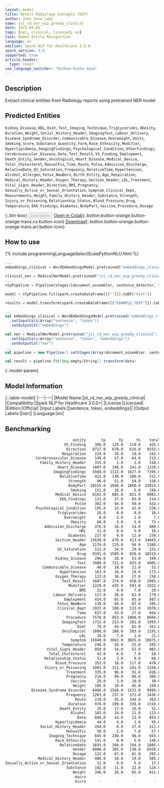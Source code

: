 ```yaml
---
layout: model
title: Detect Radiology Concepts (WIP)
author: John Snow Labs
name: jsl_rd_ner_wip_greedy_clinical
date: 2021-04-01
tags: [ner, clinical, licensed, en]
task: Named Entity Recognition
language: en
edition: Spark NLP for Healthcare 3.0.0
spark_version: 3.0
supported: true
article_header:
  type: cover
use_language_switcher: "Python-Scala-Java"
---
```



## Description


Extract clinical entities from Radiology reports using pretrained NER model.


## Predicted Entities


`Kidney_Disease`, `HDL`, `Diet`, `Test`, `Imaging_Technique`, `Triglycerides`, `Obesity`, `Duration`, `Weight`, `Social_History_Header`, `ImagingTest`, `Labour_Delivery`, `Disease_Syndrome_Disorder`, `Communicable_Disease`, `Overweight`, `Units`, `Smoking`, `Score`, `Substance_Quantity`, `Form`, `Race_Ethnicity`, `Modifier`, `Hyperlipidemia`, `ImagingFindings`, `Psychological_Condition`, `OtherFindings`, `Cerebrovascular_Disease`, `Date`, `Test_Result`, `VS_Finding`, `Employment`, `Death_Entity`, `Gender`, `Oncological`, `Heart_Disease`, `Medical_Device`, `Total_Cholesterol`, `ManualFix`, `Time`, `Route`, `Pulse`, `Admission_Discharge`, `RelativeDate`, `O2_Saturation`, `Frequency`, `RelativeTime`, `Hypertension`, `Alcohol`, `Allergen`, `Fetus_NewBorn`, `Birth_Entity`, `Age`, `Respiration`, `Medical_History_Header`, `Oxygen_Therapy`, `Section_Header`, `LDL`, `Treatment`, `Vital_Signs_Header`, `Direction`, `BMI`, `Pregnancy`, `Sexually_Active_or_Sexual_Orientation`, `Symptom`, `Clinical_Dept`, `Measurements`, `Height`, `Family_History_Header`, `Substance`, `Strength`, `Injury_or_Poisoning`, `Relationship_Status`, `Blood_Pressure`, `Drug`, `Temperature`, `EKG_Findings`, `Diabetes`, `BodyPart`, `Vaccine`, `Procedure`, `Dosage`


{:.btn-box}
<button class="button button-orange" disabled>Live Demo</button>
[Open in Colab](https://colab.research.google.com/github/JohnSnowLabs/spark-nlp-workshop/blob/master/tutorials/Certification_Trainings/Healthcare/1.Clinical_Named_Entity_Recognition_Model.ipynb){:.button.button-orange.button-orange-trans.co.button-icon}
[Download](https://s3.amazonaws.com/auxdata.johnsnowlabs.com/clinical/models/jsl_rd_ner_wip_greedy_clinical_en_3.0.0_3.0_1617260438155.zip){:.button.button-orange.button-orange-trans.arr.button-icon}


## How to use






<div class="tabs-box" markdown="1">
{% include programmingLanguageSelectScalaPythonNLU.html %}

```python
...
embeddings_clinical = WordEmbeddingsModel.pretrained("embeddings_clinical", "en", "clinical/models").setInputCols(["sentence", "token"]).setOutputCol("embeddings")

clinical_ner = MedicalNerModel.pretrained("jsl_rd_ner_wip_greedy_clinical", "en", "clinical/models").setInputCols(["sentence", "token", "embeddings"]).setOutputCol("ner")
...
nlpPipeline = Pipeline(stages=[document_assembler, sentence_detector, tokenizer, embeddings_clinical, clinical_ner, ner_converter])

model = nlpPipeline.fit(spark.createDataFrame([[""]]).toDF("text"))

results = model.transform(spark.createDataFrame([["EXAMPLE_TEXT"]]).toDF("text"))
```
```scala
...
val embeddings_clinical = WordEmbeddingsModel.pretrained("embeddings_clinical", "en", "clinical/models")
  .setInputCols(Array("sentence", "token"))
  .setOutputCol("embeddings")

val ner = MedicalNerModel.pretrained("jsl_rd_ner_wip_greedy_clinical", "en", "clinical/models")
  .setInputCols(Array("sentence", "token", "embeddings"))
  .setOutputCol("ner")
...
val pipeline = new Pipeline().setStages(Array(document_assembler, sentence_detector, tokenizer, embeddings_clinical, ner, ner_converter))

val result = pipeline.fit(Seq.empty[String]).transform(data)
```
</div>


{:.model-param}
## Model Information


{:.table-model}
|---|---|
|Model Name:|jsl_rd_ner_wip_greedy_clinical|
|Compatibility:|Spark NLP for Healthcare 3.0.0+|
|License:|Licensed|
|Edition:|Official|
|Input Labels:|[sentence, token, embeddings]|
|Output Labels:|[ner]|
|Language:|en|




## Benchmarking


```bash
                               entity       tp      fp      fn    total  precision  recall      f1
                           VS_Finding    306.0   129.0   119.0    425.0     0.7034    0.72  0.7116
                            Direction   8717.0   678.0   616.0   9333.0     0.9278   0.934  0.9309
                          Respiration    224.0    28.0    18.0    242.0     0.8889  0.9256  0.9069
              Cerebrovascular_Disease    149.0    57.0    64.0    213.0     0.7233  0.6995  0.7112
                Family_History_Header    315.0     1.0     3.0    318.0     0.9968  0.9906  0.9937
                        Heart_Disease   1087.0   198.0   141.0   1228.0     0.8459  0.8852  0.8651
                      ImagingFindings   5568.0  1112.0  1627.0   7195.0     0.8335  0.7739  0.8026
                         RelativeTime    422.0   138.0   100.0    522.0     0.7536  0.8084    0.78
                             Strength     96.0    51.0    54.0    150.0     0.6531    0.64  0.6465
                             BodyPart  20155.0  1698.0  1860.0  22015.0     0.9223  0.9155  0.9189
                              Smoking    151.0    16.0     5.0    156.0     0.9042  0.9679   0.935
                       Medical_Device   8162.0   885.0   821.0   8983.0     0.9022  0.9086  0.9054
                         EKG_Findings    131.0    37.0    83.0    214.0     0.7798  0.6121  0.6859
                                Pulse    382.0    44.0    50.0    432.0     0.8967  0.8843  0.8904
              Psychological_Condition    195.0    32.0    43.0    238.0      0.859  0.8193  0.8387
                        Triglycerides     18.0     0.0     0.0     18.0        1.0     1.0     1.0
                           Overweight      6.0     2.0     1.0      7.0       0.75  0.8571     0.8
                              Obesity     68.0     3.0     5.0     73.0     0.9577  0.9315  0.9444
                  Admission_Discharge    376.0    26.0    24.0    400.0     0.9353    0.94  0.9377
                                  HDL     11.0     0.0     5.0     16.0        1.0  0.6875  0.8148
                             Diabetes    227.0     9.0    12.0    239.0     0.9619  0.9498  0.9558
                       Section_Header  13630.0   476.0   413.0  14043.0     0.9663  0.9706  0.9684
                                  Age   1174.0   129.0    94.0   1268.0      0.901  0.9259  0.9133
                        O2_Saturation    122.0    34.0    29.0    151.0     0.7821  0.8079  0.7948
                                 Drug   9391.0  1505.0   928.0  10319.0     0.8619  0.9101  0.8853
                       Kidney_Disease    296.0    28.0    53.0    349.0     0.9136  0.8481  0.8796
                                 Test   3980.0   721.0   925.0   4905.0     0.8466  0.8114  0.8286
                 Communicable_Disease     40.0    18.0    12.0     52.0     0.6897  0.7692  0.7273
                         Hypertension    163.0    16.0    10.0    173.0     0.9106  0.9422  0.9261
                       Oxygen_Therapy    123.0    36.0    27.0    150.0     0.7736    0.82  0.7961
                          Test_Result   1607.0   374.0   458.0   2065.0     0.8112  0.7782  0.7944
                             Modifier   1229.0   435.0   593.0   1822.0     0.7386  0.6745  0.7051
                                  BMI     21.0     4.0     7.0     28.0       0.84    0.75  0.7925
                      Labour_Delivery    117.0    38.0    62.0    179.0     0.7548  0.6536  0.7006
                           Employment    414.0    65.0    93.0    507.0     0.8643  0.8166  0.8398
                        Fetus_NewBorn    118.0    68.0    87.0    205.0     0.6344  0.5756  0.6036
                        Clinical_Dept   1937.0   189.0   133.0   2070.0     0.9111  0.9357  0.9233
                                 Time    637.0    43.0    27.0    664.0     0.9368  0.9593  0.9479
                            Procedure   7578.0   953.0  1088.0   8666.0     0.8883  0.8745  0.8813
                          ImagingTest   1712.0   213.0   281.0   1993.0     0.8894   0.859  0.8739
                                 Diet     79.0    44.0    82.0    161.0     0.6423  0.4907  0.5563
                          Oncological   1088.0   188.0   103.0   1191.0     0.8527  0.9135   0.882
                                  LDL     20.0     7.0     1.0     21.0     0.7407  0.9524  0.8333
                              Symptom  15940.0  3662.0  3035.0  18975.0     0.8132  0.8401  0.8264
                          Temperature    240.0    28.0    25.0    265.0     0.8955  0.9057  0.9006
                   Vital_Signs_Header    850.0    34.0    52.0    902.0     0.9615  0.9424  0.9518
                    Total_Cholesterol     43.0     6.0     7.0     50.0     0.8776    0.86  0.8687
                  Relationship_Status     51.0     3.0     9.0     60.0     0.9444    0.85  0.8947
                       Blood_Pressure    353.0    18.0   117.0    470.0     0.9515  0.7511  0.8395
                  Injury_or_Poisoning   1003.0   311.0   241.0   1244.0     0.7633  0.8063  0.7842
                            Treatment    335.0    98.0    91.0    426.0     0.7737  0.7864    0.78
                            Pregnancy    214.0    99.0    86.0    300.0     0.6837  0.7133  0.6982
                              Vaccine     29.0     3.0    10.0     39.0     0.9063  0.7436  0.8169
                               Height    105.0    10.0    45.0    150.0      0.913     0.7  0.7925
            Disease_Syndrome_Disorder   8466.0  1568.0  1533.0   9999.0     0.8437  0.8467  0.8452
                            Frequency   1263.0   237.0   173.0   1436.0      0.842  0.8795  0.8604
                                Route    219.0    35.0   144.0    363.0     0.8622  0.6033  0.7099
                             Duration    978.0   199.0   338.0   1316.0     0.8309  0.7432  0.7846
                         Death_Entity     35.0    17.0    16.0     51.0     0.6731  0.6863  0.6796
                              Alcohol    102.0    24.0    21.0    123.0     0.8095  0.8293  0.8193
                                 Date    840.0    43.0    13.0    853.0     0.9513  0.9848  0.9677
                       Hyperlipidemia     44.0     4.0     1.0     45.0     0.9167  0.9778  0.9462
                Social_History_Header    284.0     6.0    27.0    311.0     0.9793  0.9132  0.9451
                            ManualFix     50.0     2.0     7.0     57.0     0.9615  0.8772  0.9174
                    Imaging_Technique    845.0   240.0    98.0    943.0     0.7788  0.8961  0.8333
                       Race_Ethnicity    141.0     0.0     5.0    146.0        1.0  0.9658  0.9826
                         RelativeDate   1691.0   394.0   194.0   1885.0      0.811  0.8971  0.8519
                               Gender   6800.0   105.0   130.0   6930.0     0.9848  0.9812   0.983
                               Dosage    122.0    67.0    81.0    203.0     0.6455   0.601  0.6224
               Medical_History_Header    486.0    10.0    19.0    505.0     0.9798  0.9624   0.971
Sexually_Active_or_Sexual_Orientation     12.0     0.0     5.0     17.0        1.0  0.7059  0.8276
                            Substance    102.0    11.0    22.0    124.0     0.9027  0.8226  0.8608
                               Weight    346.0    26.0    65.0    411.0     0.9301  0.8418  0.8838
                                macro      -       -       -        -         -       -     0.8038
                                micro      -       -       -        -         -       -     0.8793
```
<!--stackedit_data:
eyJoaXN0b3J5IjpbMTA3NzMzNDgyXX0=
-->